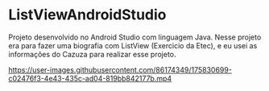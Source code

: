 # ListViewAndroidStudio

Projeto desenvolvido no Android Studio com linguagem Java.
Nesse projeto era para fazer uma biografia com ListView (Exercicio da Etec), e eu usei as informações do Cazuza para realizar esse projeto.



https://user-images.githubusercontent.com/86174349/175830699-c02476f3-4e43-435c-ad04-819bb842177b.mp4

